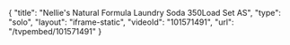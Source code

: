 {
    "title": "Nellie's Natural Formula Laundry Soda 350Load Set AS",
    "type": "solo",
    "layout": "iframe-static",
    "videoId": "101571491",
    "url": "\/tvpembed\/101571491"
}